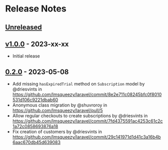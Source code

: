 # Release Notes

## [Unreleased](https://github.com/lmsqueezy/laravel/compare/0.2.0...main)

## [v1.0.0](https://github.com/lmsqueezy/laravel/compare/1.0.0...main) - 2023-xx-xx

- Initial release

## [0.2.0](https://github.com/lmsqueezy/laravel/compare/1.0.0...0.2.0) - 2023-05-08

- Add missing `hasExpiredTrial` method on `Subscription` model by @driesvints in https://github.com/lmsqueezy/laravel/commit/8e2e711c08245bfc0f8010531d106c9221dbab60
- Anonymous class migration by @shuvroroy in https://github.com/lmsqueezy/laravel/pull/5
- Allow regular checkouts to create subscriptions by @driesvints in https://github.com/lmsqueezy/laravel/commit/7fd4375591ac4253c61c2c1a72c0858693876a18
- Fix creation of customers by @driesvints in https://github.com/lmsqueezy/laravel/commit/29c141971d1d41c3a16b4b6aac670db45d639083
